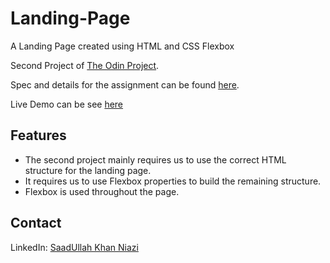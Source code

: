 # Landing-Page
A Landing Page created using HTML and CSS Flexbox

Second Project of [The Odin Project](https://www.theodinproject.com/).

Spec and details for the assignment can be found [here](https://www.theodinproject.com/lessons/foundations-landing-page).

Live Demo can be see [here](https://saadniazifed.github.io/Landing-Page/)

## Features

* The second project mainly requires us to use the correct HTML structure for the landing page.
* It requires us to use Flexbox properties to build the remaining structure.
* Flexbox is used throughout the page.

## Contact
LinkedIn: <a href="https://www.linkedin.com/in/saadniazifed"> SaadUllah Khan Niazi</a>
